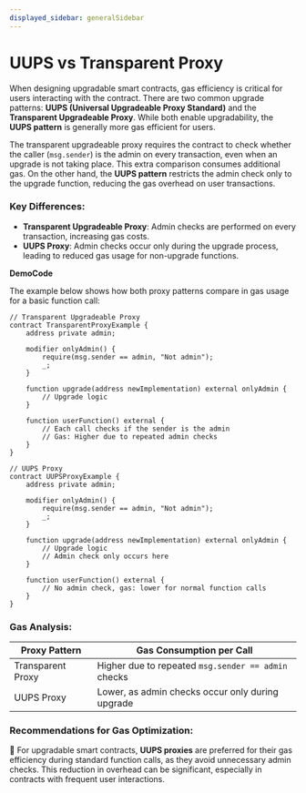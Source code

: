 ```yaml
---
displayed_sidebar: generalSidebar
---
```


# UUPS vs Transparent Proxy

When designing upgradable smart contracts, gas efficiency is critical for users interacting with the contract. There are two common upgrade patterns: **UUPS (Universal Upgradeable Proxy Standard)** and the **Transparent Upgradeable Proxy**. While both enable upgradability, the **UUPS pattern** is generally more gas efficient for users.

The transparent upgradeable proxy requires the contract to check whether the caller (`msg.sender`) is the admin on every transaction, even when an upgrade is not taking place. This extra comparison consumes additional gas. On the other hand, the **UUPS pattern** restricts the admin check only to the upgrade function, reducing the gas overhead on user transactions.

### Key Differences:
- **Transparent Upgradeable Proxy**: Admin checks are performed on every transaction, increasing gas costs.
- **UUPS Proxy**: Admin checks occur only during the upgrade process, leading to reduced gas usage for non-upgrade functions.

**DemoCode**

The example below shows how both proxy patterns compare in gas usage for a basic function call:

```solidity
// Transparent Upgradeable Proxy
contract TransparentProxyExample {
    address private admin;
    
    modifier onlyAdmin() {
        require(msg.sender == admin, "Not admin");
        _;
    }

    function upgrade(address newImplementation) external onlyAdmin {
        // Upgrade logic
    }

    function userFunction() external {
        // Each call checks if the sender is the admin
        // Gas: Higher due to repeated admin checks
    }
}

// UUPS Proxy
contract UUPSProxyExample {
    address private admin;

    modifier onlyAdmin() {
        require(msg.sender == admin, "Not admin");
        _;
    }

    function upgrade(address newImplementation) external onlyAdmin {
        // Upgrade logic
        // Admin check only occurs here
    }

    function userFunction() external {
        // No admin check, gas: lower for normal function calls
    }
}
```

### Gas Analysis:

| Proxy Pattern          | Gas Consumption per Call |
|------------------------|--------------------------|
| Transparent Proxy       | Higher due to repeated `msg.sender == admin` checks |
| UUPS Proxy              | Lower, as admin checks occur only during upgrade |

### Recommendations for Gas Optimization:

🌟 For upgradable smart contracts, **UUPS proxies** are preferred for their gas efficiency during standard function calls, as they avoid unnecessary admin checks. This reduction in overhead can be significant, especially in contracts with frequent user interactions.
